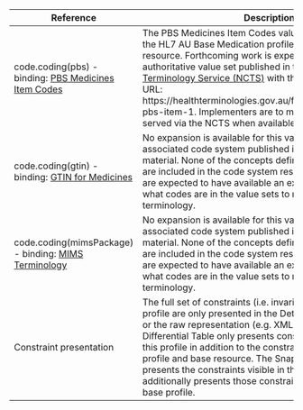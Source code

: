 <table class="list" width="100%">
            <thead>
                <tr>
                    <th>Reference</th>
                    <th>Description</th>
                    <th>Issue No.</th>
                </tr>
            </thead>
            <tbody>
                <tr>
                    <td>code.coding(pbs) - binding: <a href="https://healthterminologies.gov.au/fhir/ValueSet/australian-pbs-item-1">PBS Medicines Item Codes</a></td>
                    <td>The PBS Medicines Item Codes value set, originating from the HL7 AU Base Medication profile, is a placeholder resource. Forthcoming work is expected to result in an authoritative value set published in the <a href="https://www.healthterminologies.gov.au/">National Clinical Terminology Service (NCTS)</a> with the following canonical URL: https://healthterminologies.gov.au/fhir/ValueSet/australian-pbs-item-1. Implementers are to make use of the value set served via the NCTS when available.</td>
                    <td><a href="https://confluence.hl7australia.com/pages/viewpage.action?pageId=14582568">Ballot comment FHIRIG-24</a></td>
                </tr>
                <tr>
                    <td>code.coding(gtin) - binding: <a href="http://hl7.org.au/fhir/base/aubase1.1/ValueSet-gtin.html">GTIN for Medicines</a></td>
                    <td>No expansion is available for this value set using the associated code system published in the HL7 AU Base material. None of the concepts defined by the code system are included in the code system resource. Implementers are expected to have available an expansion that defines what codes are in the value sets to make use of this terminology.</td>
                    <td><a href="https://github.com/hl7au/au-fhir-base-stu3/issues/9">au-fhir-base-stu3/issues/9</a></td>
                </tr>
                <tr>
                    <td>code.coding(mimsPackage) - binding: <a href="http://hl7.org.au/fhir/base/aubase1.1/ValueSet-mims.html">MIMS Terminology</a></td>
                    <td>No expansion is available for this value set using the associated code system published in the HL7 AU Base material. None of the concepts defined by the code system are included in the code system resource. Implementers are expected to have available an expansion that defines what codes are in the value sets to make use of this terminology.</td>
                    <td><a href="https://github.com/hl7au/au-fhir-base-stu3/issues/9">au-fhir-base-stu3/issues/9</a></td>
                </tr>
                <tr>
                    <td>Constraint presentation</td>
                    <td>The full set of constraints (i.e. invariants) defined in this profile are only presented in the Detailed Descriptions tab or the raw representation (e.g. XML) of the profile. The Differential Table only presents constraints introduced in this profile in addition to the constraints present in the base profile and base resource. The Snapshot Table only presents the constraints visible in the Differential Table and additionally presents those constraints set in slices in the base profile.</td>
                    <td>See Zulip <a href="https://chat.fhir.org/#narrow/stream/179252-IG-creation/topic/Derived.20profile.20snapshot.20missing.20upstream.20invariants">Derived profile snapshot missing upstream invariants</a> stream</td>
                </tr>
            </tbody>
</table>